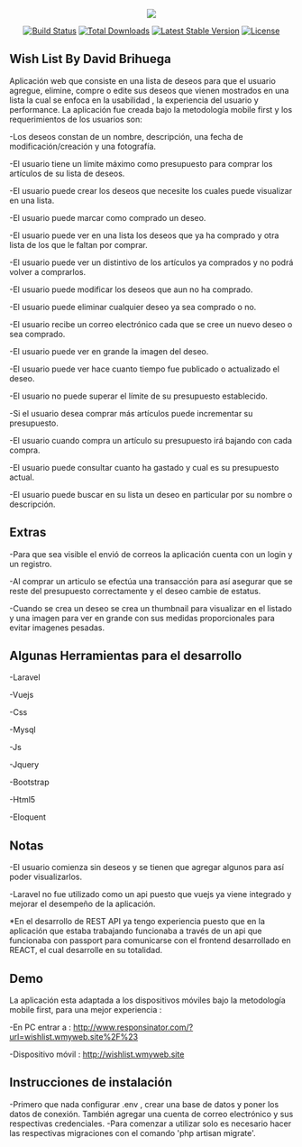 <p align="center"><img src="https://laravel.com/assets/img/components/logo-laravel.svg"></p>

<p align="center">
<a href="https://travis-ci.org/laravel/framework"><img src="https://travis-ci.org/laravel/framework.svg" alt="Build Status"></a>
<a href="https://packagist.org/packages/laravel/framework"><img src="https://poser.pugx.org/laravel/framework/d/total.svg" alt="Total Downloads"></a>
<a href="https://packagist.org/packages/laravel/framework"><img src="https://poser.pugx.org/laravel/framework/v/stable.svg" alt="Latest Stable Version"></a>
<a href="https://packagist.org/packages/laravel/framework"><img src="https://poser.pugx.org/laravel/framework/license.svg" alt="License"></a>
</p>

## Wish List By David Brihuega

Aplicación web que consiste en una lista de deseos para que el usuario agregue, elimine, compre o edite sus deseos que vienen mostrados en una lista la cual se enfoca en la usabilidad , la experiencia del usuario y performance.
La aplicación fue creada bajo la metodología mobile first y los requerimientos de los usuarios son: 

-Los deseos constan de un nombre, descripción, una fecha de modificación/creación y una fotografía.

-El usuario tiene un límite máximo como presupuesto para comprar los artículos de su lista de deseos.

-El usuario puede crear los deseos que necesite los cuales puede visualizar en una lista.

-El usuario puede marcar como comprado un deseo.

-El usuario puede ver en una lista los deseos que ya ha comprado y otra lista de los que le faltan por comprar.

-El usuario puede ver un distintivo de los artículos ya comprados y no podrá volver a comprarlos.

-El usuario puede modificar los deseos que aun no ha comprado.

-El usuario puede eliminar cualquier deseo ya sea comprado o no.

-El usuario recibe un correo electrónico cada que se cree un nuevo deseo o sea comprado.

-El usuario puede ver en grande la imagen del deseo.

-El usuario puede ver hace cuanto tiempo fue publicado o actualizado el deseo.

-El usuario no puede superar el límite de su presupuesto establecido.

-Si el usuario desea comprar más artículos puede incrementar su presupuesto.

-El usuario cuando compra un artículo su presupuesto irá bajando con cada compra.

-El usuario puede consultar cuanto ha gastado y cual es su presupuesto actual.

-El usuario puede buscar en su lista un deseo en particular por su nombre o descripción.


## Extras 

-Para que sea visible el envió de correos la aplicación cuenta con un login y un registro.

-Al comprar un articulo se efectúa una transacción para así asegurar que se reste del presupuesto correctamente y el deseo cambie de estatus.

-Cuando se crea un deseo se crea un thumbnail para visualizar en el listado y una imagen para ver en grande con sus medidas proporcionales para evitar imagenes pesadas.

## Algunas Herramientas para el desarrollo 

-Laravel

-Vuejs

-Css

-Mysql 

-Js

-Jquery

-Bootstrap

-Html5

-Eloquent

## Notas 

-El usuario comienza sin deseos y se tienen que agregar algunos para así poder visualizarlos.

-Laravel no fue utilizado como un api puesto que vuejs ya viene integrado y mejorar el desempeño de la aplicación.

*En el desarrollo de REST API ya tengo experiencia puesto que en la aplicación que estaba trabajando funcionaba a través de un api que funcionaba con passport para comunicarse con el frontend desarrollado en REACT, el cual desarrolle en su totalidad.

## Demo

La aplicación esta adaptada a los dispositivos móviles bajo la metodología mobile first, para una mejor experiencia :

-En PC entrar a : 
http://www.responsinator.com/?url=wishlist.wmyweb.site%2F%23

-Dispositivo móvil : 
http://wishlist.wmyweb.site

## Instrucciones de instalación 

-Primero que nada configurar .env , crear una base de datos y poner los datos de conexión. También agregar una cuenta de correo electrónico y sus respectivas credenciales. 
-Para comenzar a utilizar solo es necesario hacer las respectivas migraciones con el comando 'php artisan migrate'.
